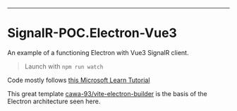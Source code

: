 

---
# SignalR-POC.Electron-Vue3

An example of a functioning Electron with Vue3 SignalR client.

> Launch with `npm run watch`

Code mostly follows [this Microsoft Learn Tutorial ](https://learn.microsoft.com/en-us/aspnet/core/tutorials/signalr?view=aspnetcore-7.0&tabs=visual-studio)


This great template [cawa-93/vite-electron-builder](https://github.com/cawa-93/vite-electron-builder) is the basis of the Electron architecture seen here. 
